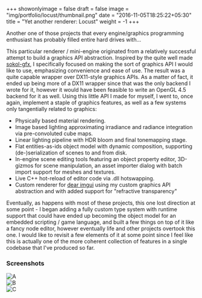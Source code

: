 +++
showonlyimage = false
draft = false
image = "img/portfolio/locust/thumbnail.png"
date = "2016-11-05T18:25:22+05:30"
title = "Yet another renderer: Locust"
weight = -1
+++

Another one of those projects that every engine/graphics programming enthusiast has probably filled entire hard drives with...
<!--more-->

This particular renderer / mini-engine originated from a relatively successful attempt to build a graphics API abstraction. Inspired by the quite well made [sokol-gfx](https://github.com/floooh/sokol), I specifically focused on making the sort of graphics API I would like to use, emphasizing convenience and ease of use. The result was a quite capable wrapper over DX11-style graphics APIs. As a matter of fact, it ended up being more of a DX11 wrapper since that was the only backend I wrote for it, however it would have been feasible to write an OpenGL 4.5 backend for it as well.
Using this little API I made for myself, I went to, once again, implement a staple of graphics features, as well as a few systems only tangentially related to graphics:

* Physically based material rendering.
* Image based lighting approximating irradiance and radiance integration via pre-convoluted cube maps.
* Linear lighting pipeline with HDR bloom and final tonemapping stage.
* Flat entities-as-ids object model with dynamic composition, supporting (de-)serialization of scenes to and from disk.
* In-engine scene editing tools featuring an object property editor, 3D-gizmos for scene manipulation, an asset importer dialog with batch import support for meshes and textures.
* Live C++ hot-reload of editor code via .dll hotswapping.
* Custom renderer for [dear imgui](https://github.com/ocornut/imgui) using my custom graphics API abstraction and with added support for "refractive transparency" 

Eventually, as happens with most of these projects, this one lost direction at some point - I began adding a fully custom type system with runtime support that could have ended up becoming the object model for an embedded scripting / game language, and built a few things on top of it like a fancy node editor, however eventually life and other projects overtook this one. I would like to revisit a few elements of it at some point since I feel like this is actually one of the more coherent collection of features in a single codebase that I've produced so far.

### Screenshots

![A][1] \
![B][2] \
![C][3]



[1]: /img/portfolio/locust/screenshot004.jpg
[2]: /img/portfolio/locust/screenshot005.jpg
[3]: /img/portfolio/locust/screenshot002.jpg

